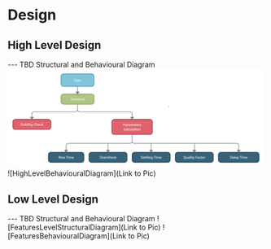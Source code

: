# Design

## High Level Design 

--- TBD Structural and Behavioural Diagram
![HighLevelStructuralDiagram](https://github.com/pramanikpatel/Analyse_Control_System/blob/main/2_Design/Architectural_Diagram.png)
![HighLevelBehaviouralDiagram](Link to Pic)

## Low Level Design 

--- TBD Structural and Behavioural Diagram
![FeaturesLevelStructuralDiagram](Link to Pic)
![FeaturesBehaviouralDiagram](Link to Pic)
